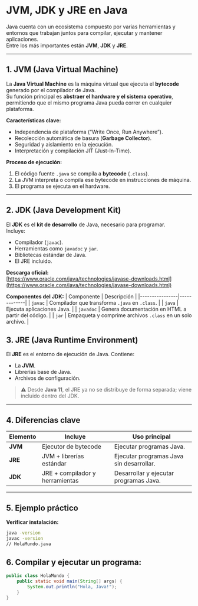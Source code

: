 # JVM, JDK y JRE en Java

Java cuenta con un ecosistema compuesto por varias herramientas y entornos que trabajan juntos para compilar, ejecutar y mantener aplicaciones.  
Entre los más importantes están **JVM**, **JDK** y **JRE**.

---

## 1. JVM (Java Virtual Machine)

La **Java Virtual Machine** es la máquina virtual que ejecuta el **bytecode** generado por el compilador de Java.  
Su función principal es **abstraer el hardware y el sistema operativo**, permitiendo que el mismo programa Java pueda correr en cualquier plataforma.

**Características clave:**
- Independencia de plataforma (“Write Once, Run Anywhere”).
- Recolección automática de basura (**Garbage Collector**).
- Seguridad y aislamiento en la ejecución.
- Interpretación y compilación JIT (Just-In-Time).

**Proceso de ejecución:**
1. El código fuente `.java` se compila a **bytecode** (`.class`).
2. La JVM interpreta o compila ese bytecode en instrucciones de máquina.
3. El programa se ejecuta en el hardware.

---

## 2. JDK (Java Development Kit)

El **JDK** es el **kit de desarrollo** de Java, necesario para programar.  
Incluye:
- Compilador (`javac`).
- Herramientas como `javadoc` y `jar`.
- Bibliotecas estándar de Java.
- El JRE incluido.

**Descarga oficial:**  
[https://www.oracle.com/java/technologies/javase-downloads.html](https://www.oracle.com/java/technologies/javase-downloads.html)

**Componentes del JDK:**
| Componente     | Descripción |
|----------------|-------------|
| `javac`        | Compilador que transforma `.java` en `.class`. |
| `java`         | Ejecuta aplicaciones Java. |
| `javadoc`      | Genera documentación en HTML a partir del código. |
| `jar`          | Empaqueta y comprime archivos `.class` en un solo archivo. |

## 3. JRE (Java Runtime Environment)

El **JRE** es el entorno de ejecución de Java. Contiene:
- La **JVM**.
- Librerías base de Java.
- Archivos de configuración.

> ⚠️ Desde **Java 11**, el JRE ya no se distribuye de forma separada; viene incluido dentro del JDK.

---

## 4. Diferencias clave

| Elemento | Incluye | Uso principal |
|----------|---------|--------------|
| **JVM** | Ejecutor de bytecode | Ejecutar programas Java. |
| **JRE** | JVM + librerías estándar | Ejecutar programas Java sin desarrollar. |
| **JDK** | JRE + compilador y herramientas | Desarrollar y ejecutar programas Java. |

---

## 5. Ejemplo práctico

**Verificar instalación:**
```bash
java -version
javac -version
// HolaMundo.java
```
## 6. Compilar y ejecutar un programa:

```java
public class HolaMundo {
    public static void main(String[] args) {
        System.out.println("Hola, Java!");
    }
}

